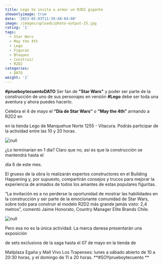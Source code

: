 ```yaml
---
title: Lego te invita a armar un R2D2 gigante
showonlyimage: true
date: '2023-05-03T11:39:48-04:00'
image: /images/uploads/photo-output-25.jpg
rating: '1'
tags:
  - Star Wars
  - May the 4th
  - Lego
  - Figuras
  - Bloques
  - Construir
  - R2D2
categories:
  - DATO
weight: '1'
---
```

**\#prueboytecuentoDATO** Ser fan de **"Star Wars"** y poder ser parte de la construcción de uno de sus personajes en versión **\#Lego** debe ser toda una aventura y ahora puedes hacerlo.

<!--more-->

Celebra el 4 de mayo el **“Día de Star Wars”** o **“May the 4th”** armando a R2D2 en 

en la tienda Lego de Manquehue Norte 1255 - Vitacura. Podrás participar de la actividad entre las 10 y 20 horas.

![null](/images/uploads/photo-output-25.jpg)

¿Lo terminarían en 1 día? Claro que no, así es que la construcción se mantendrá hasta el 

día 6 de este mes.

El grueso de la obra lo realizarán expertos constructores en el Building Happening y, por supuesto, compartirán consejos y trucos para mejorar la experiencia de armados de todos los amantes de estas populares figuritas. 

“La invitación es a no perderse la oportunidad de mostrar las habilidades en la construcción y ser parte de la emocionante comunidad de Star Wars, sobre todo para construir el modelo R2D2 más grande jamás visto: 2,4 metros”, comentó Jaime Honorato, Country Manager Elite Brands Chile. 

![null](/images/uploads/photo-output-26.jpg)

Pero esa no es la única actividad. La marca danesa presentarán una exposición

de sets exclusivos de la saga hasta el 07 de mayo en la tienda de

Mallplaza Egaña y Mall Vivo Los Trapenses: lunes a sábado abierto de 10 a 20:30 horas, y el domingo de 11 a 20 horas. **\#SOYprueboytecuento
**
